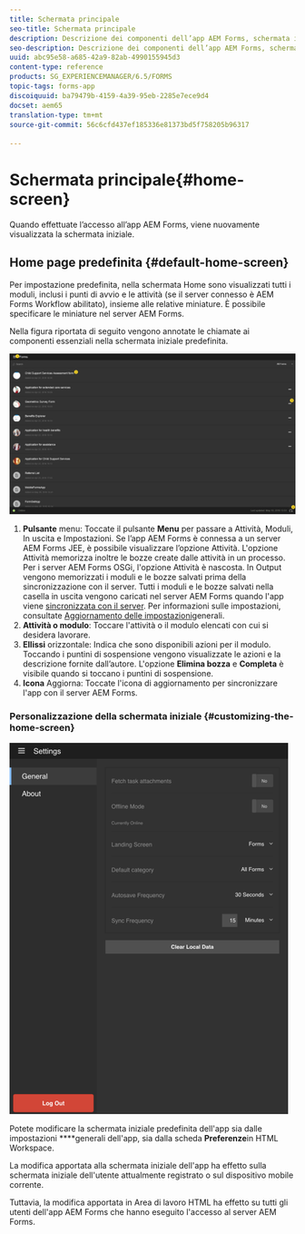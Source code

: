 ```yaml
---
title: Schermata principale
seo-title: Schermata principale
description: Descrizione dei componenti dell’app AEM Forms, schermata iniziale
seo-description: Descrizione dei componenti dell’app AEM Forms, schermata iniziale
uuid: abc95e58-a685-42a9-82ab-4990155945d3
content-type: reference
products: SG_EXPERIENCEMANAGER/6.5/FORMS
topic-tags: forms-app
discoiquuid: ba79479b-4159-4a39-95eb-2285e7ece9d4
docset: aem65
translation-type: tm+mt
source-git-commit: 56c6cfd437ef185336e81373bd5f758205b96317

---
```



# Schermata principale{#home-screen}

Quando effettuate l’accesso all’app AEM Forms, viene nuovamente visualizzata la schermata iniziale.

## Home page predefinita {#default-home-screen}

Per impostazione predefinita, nella schermata Home sono visualizzati tutti i moduli, inclusi i punti di avvio e le attività (se il server connesso è AEM Forms Workflow abilitato), insieme alle relative miniature. È possibile specificare le miniature nel server AEM Forms.

Nella figura riportata di seguito vengono annotate le chiamate ai componenti essenziali nella schermata iniziale predefinita.

![Schermata principale dell&#39;app Forms](assets/home-screen-1.png)

<!--Click to enlarge

![home-screen-1-1](assets/home-screen-1-1.png)-->

1. **Pulsante** menu: Toccate il pulsante **Menu** per passare a Attività, Moduli, In uscita e Impostazioni. Se l’app AEM Forms è connessa a un server AEM Forms JEE, è possibile visualizzare l’opzione Attività. L&#39;opzione Attività memorizza inoltre le bozze create dalle attività in un processo. Per i server AEM Forms OSGi, l&#39;opzione Attività è nascosta. In Output vengono memorizzati i moduli e le bozze salvati prima della sincronizzazione con il server. Tutti i moduli e le bozze salvati nella casella in uscita vengono caricati nel server AEM Forms quando l&#39;app viene [sincronizzata con il server](../../forms/using/sync-app.md). Per informazioni sulle impostazioni, consultate [Aggiornamento delle impostazioni](../../forms/using/update-general-settings.md)generali.
1. **Attività o modulo**: Toccare l&#39;attività o il modulo elencati con cui si desidera lavorare.
1. **Ellissi** orizzontale: Indica che sono disponibili azioni per il modulo. Toccando i puntini di sospensione vengono visualizzate le azioni e la descrizione fornite dall’autore. L&#39;opzione **Elimina bozza** e **Completa** è visibile quando si toccano i puntini di sospensione.
1. **Icona** Aggiorna: Toccate l&#39;icona di aggiornamento per sincronizzare l&#39;app con il server AEM Forms.

### Personalizzazione della schermata iniziale {#customizing-the-home-screen}

![Impostazioni generali](assets/gen-settings.png)

Potete modificare la schermata iniziale predefinita dell&#39;app sia dalle impostazioni **[](../../forms/using/update-general-settings.md)**generali dell&#39;app, sia dalla scheda **Preferenze**in HTML Workspace.

La modifica apportata alla schermata iniziale dell&#39;app ha effetto sulla schermata iniziale dell&#39;utente attualmente registrato o sul dispositivo mobile corrente.

Tuttavia, la modifica apportata in Area di lavoro HTML ha effetto su tutti gli utenti dell&#39;app AEM Forms che hanno eseguito l&#39;accesso al server AEM Forms.
